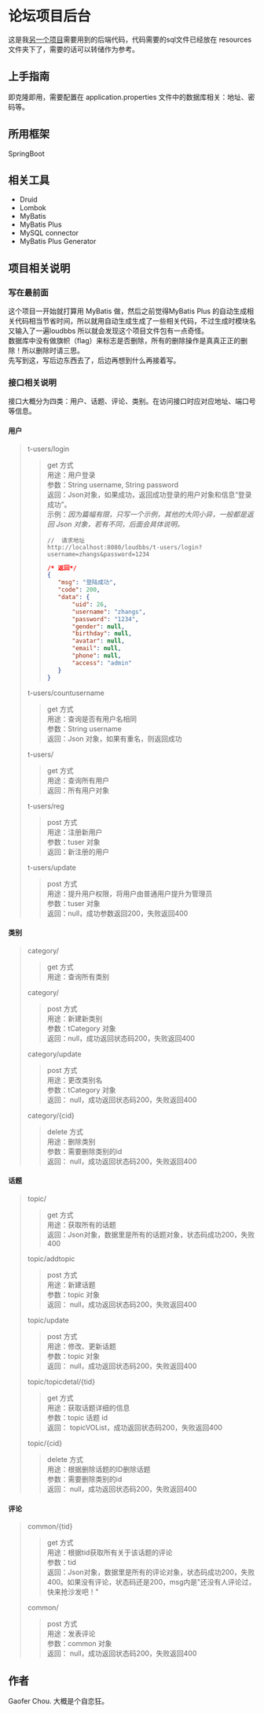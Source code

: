 论坛项目后台
==
这是我[另一个项目](https://github.com/gaofer/loudbbs)需要用到的后端代码，代码需要的sql文件已经放在 resources 文件夹下了，需要的话可以转储作为参考。


## 上手指南
即克隆即用，需要配置在 application.properties 文件中的数据库相关：地址、密码等。

## 所用框架
SpringBoot

## 相关工具
+ Druid
+ Lombok
+ MyBatis
+ MyBatis Plus
+ MySQL connector
+ MyBatis Plus Generator

## 项目相关说明
### 写在最前面 
这个项目一开始就打算用 MyBatis 做，然后之前觉得MyBatis Plus 的自动生成相关代码相当节省时间，所以就用自动生成生成了一些相关代码，不过生成时模块名又输入了一遍loudbbs 所以就会发现这个项目文件包有一点奇怪。  
数据库中没有做旗帜（flag）来标志是否删除，所有的删除操作是真真正正的删除！所以删除时请三思。  
先写到这，写后边东西去了，后边再想到什么再接着写。  

### 接口相关说明
接口大概分为四类：用户、话题、评论、类别。在访问接口时应对应地址、端口号等信息。
#### 用户
> t-users/login
>> get 方式  
>> 用途：用户登录  
>> 参数：String username, String password  
>> 返回：Json对象，如果成功，返回成功登录的用户对象和信息“登录成功”。  
>> 示例：_因为篇幅有限，只写一个示例，其他的大同小异，一般都是返回 Json 对象，若有不同，后面会具体说明。_
>> ```
>> //  请求地址
>> http://localhost:8080/loudbbs/t-users/login?username=zhangs&password=1234 
>>```
>>
>>```json
>> /* 返回*/
>>{
>>    "msg": "登陆成功",
>>    "code": 200,
>>    "data": {
>>        "uid": 26,
>>        "username": "zhangs",
>>        "password": "1234",
>>        "gender": null,
>>        "birthday": null,
>>        "avatar": null,
>>        "email": null,
>>        "phone": null,
>>        "access": "admin"
>>    }
>> }
>> ``` 
>> 
>  t-users/countusername
>> get 方式  
>> 用途：查询是否有用户名相同  
>> 参数：String username  
>> 返回：Json 对象，如果有重名，则返回成功  
>>
> t-users/  
>> get 方式  
>> 用途：查询所有用户  
>> 返回：所有用户对象  
>> 
> t-users/reg
>> post 方式  
>> 用途：注册新用户  
>> 参数：tuser 对象  
>> 返回：新注册的用户
>> 
> t-users/update
>> post 方式  
>> 用途：提升用户权限，将用户由普通用户提升为管理员  
>> 参数：tuser 对象  
>> 返回：null，成功参数返回200，失败返回400  
#### 类别
> category/
>> get 方式  
>> 用途：查询所有类别  
>> 
> category/
>> post 方式  
>> 用途：新建新类别  
>> 参数：tCategory 对象  
>> 返回：null，成功返回状态码200，失败返回400
>> 
> category/update
>> post 方式  
>> 用途：更改类别名  
>> 参数：tCategory 对象  
>> 返回： null，成功返回状态码200，失败返回400
>> 
> category/{cid}
>> delete 方式  
>> 用途：删除类别  
>> 参数：需要删除类别的id  
>> 返回： null，成功返回状态码200，失败返回400
#### 话题
> topic/
>> get 方式  
>> 用途：获取所有的话题  
>> 返回：Json对象，数据里是所有的话题对象，状态码成功200，失败400
>> 
> topic/addtopic
>>  post 方式  
>>  用途：新建话题  
>>  参数：topic 对象  
>>  返回： null，成功返回状态码200，失败返回400
>>  
> topic/update
>>  post 方式  
>>  用途：修改、更新话题  
>>  参数：topic 对象  
>>  返回： null，成功返回状态码200，失败返回400
>> 
>  topic/topicdetal/{tid}
>>  get 方式  
>>  用途：获取话题详细的信息    
>>  参数：topic 话题 id  
>>  返回： topicVOList，成功返回状态码200，失败返回400
>>  
> topic/{cid}
>> delete 方式  
>> 用途：根据删除话题的ID删除话题  
>> 参数：需要删除类别的id  
>> 返回： null，成功返回状态码200，失败返回400
#### 评论
> common/{tid}
>> get 方式  
>> 用途：根据tid获取所有关于该话题的评论  
>> 参数：tid  
>> 返回：Json对象，数据里是所有的评论对象，状态码成功200，失败400。如果没有评论，状态码还是200，msg内是"还没有人评论过，快来抢沙发吧！"
>> 
> common/
>> post 方式  
>> 用途：发表评论  
>> 参数：common 对象  
>> 返回： null，成功返回状态码200，失败返回400
## 作者
Gaofer Chou. 大概是个自恋狂。